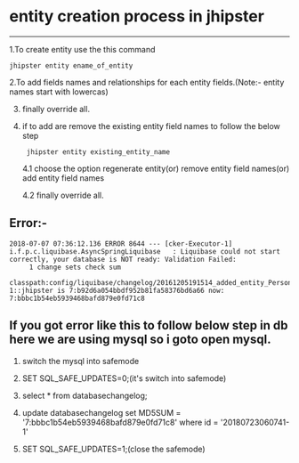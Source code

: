 # entity creation process in jhipster
---


1.To create entity use the this command  
	
	jhipster entity ename_of_entity
	

2.To add fields names and relationships for each entity fields.(Note:- entity names start with lowercas)

3. finally override all.

4. if to add are remove the existing entity field names to follow the below step

		jhipster entity existing_entity_name
	
	4.1 choose the option regenerate entity(or) remove entity field names(or) add entity field names

	4.2 finally override all.
	
	
Error:-
---

```
2018-07-07 07:36:12.136 ERROR 8644 --- [cker-Executor-1] i.f.p.c.liquibase.AsyncSpringLiquibase   : Liquibase could not start correctly, your database is NOT ready: Validation Failed:
     1 change sets check sum
          classpath:config/liquibase/changelog/20161205191514_added_entity_Person.xml::20180723060741-1::jhipster is 7:b92d6a054bbdf952b81fa58376bd6a66 now: 7:bbbc1b54eb5939468bafd879e0fd71c8
```		  

		  
If you got error like this to follow below step in db here we are using mysql so i goto open mysql.
---

1. switch the mysql into safemode

2. SET SQL_SAFE_UPDATES=0;(it's switch into safemode)

3. select * from databasechangelog;

4. update databasechangelog set  MD5SUM = '7:bbbc1b54eb5939468bafd879e0fd71c8' where id = '20180723060741-1'

5. SET SQL_SAFE_UPDATES=1;(close the safemode)

